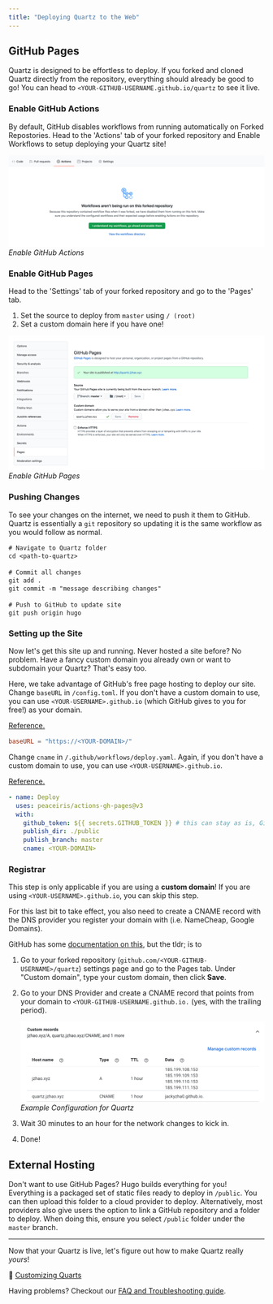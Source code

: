 ```yaml
---
title: "Deploying Quartz to the Web"
---
```


## GitHub Pages
Quartz is designed to be effortless to deploy. If you forked and cloned Quartz directly from the repository, everything should already be good to go! You can head to `<YOUR-GITHUB-USERNAME.github.io/quartz` to see it live.

### Enable GitHub Actions
By default, GitHub disables workflows from running automatically on Forked Repostories. Head to the 'Actions' tab of your forked repository and Enable Workflows to setup deploying your Quartz site!

![Enable GitHub Actions](/notes/quarz_original/images/github-actions.png)*Enable GitHub Actions*

### Enable GitHub Pages

Head to the 'Settings' tab of your forked repository and go to the 'Pages' tab.

1. Set the source to deploy from `master` using `/ (root)`
2. Set a custom domain here if you have one!

![Enable GitHub Pages](/notes/quarz_original/images/github-pages.png)*Enable GitHub Pages*

### Pushing Changes
To see your changes on the internet, we need to push it them to GitHub. Quartz is essentially a `git` repository so updating it is the same workflow as you would follow as normal.

```shell
# Navigate to Quartz folder
cd <path-to-quartz>

# Commit all changes
git add .
git commit -m "message describing changes"

# Push to GitHub to update site
git push origin hugo
```

### Setting up the Site
Now let's get this site up and running. Never hosted a site before? No problem. Have a fancy custom domain you already own or want to subdomain your Quartz? That's easy too.

Here, we take advantage of GitHub's free page hosting to deploy our site. Change `baseURL` in `/config.toml`. If you don't have a custom domain to use, you can use `<YOUR-USERNAME>.github.io` (which GitHub gives to you for free!) as your domain.

[Reference.](https://github.com/jackyzha0/quartz/blob/hugo/config.toml)

```toml
baseURL = "https://<YOUR-DOMAIN>/"
```

Change `cname` in `/.github/workflows/deploy.yaml`. Again, if you don't have a custom domain to use, you can use `<YOUR-USERNAME>.github.io`.

[Reference.](https://github.com/jackyzha0/quartz/blob/hugo/.github/workflows/deploy.yaml)

```yaml
- name: Deploy  
  uses: peaceiris/actions-gh-pages@v3  
  with:  
	github_token: ${{ secrets.GITHUB_TOKEN }} # this can stay as is, GitHub fills this in for us!
	publish_dir: ./public  
	publish_branch: master
	cname: <YOUR-DOMAIN>
```

### Registrar
This step is only applicable if you are using a **custom domain**! If you are using `<YOUR-USERNAME>.github.io`, you can skip this step.

For this last bit to take effect, you also need to create a CNAME record with the DNS provider you register your domain with (i.e. NameCheap, Google Domains).

GitHub has some [documentation on this](https://docs.github.com/en/pages/configuring-a-custom-domain-for-your-github-pages-site/managing-a-custom-domain-for-your-github-pages-site), but the tldr; is to

1. Go to your forked repository (`github.com/<YOUR-GITHUB-USERNAME>/quartz`) settings page and go to the Pages tab. Under "Custom domain", type your custom domain, then click **Save**.
2. Go to your DNS Provider and create a CNAME record that points from your domain to `<YOUR-GITHUB-USERNAME.github.io.` (yes, with the trailing period).

	![Example Configuration for Quartz](/notes/quarz_original/images/google-domains.png)*Example Configuration for Quartz*
3. Wait 30 minutes to an hour for the network changes to kick in.
4. Done!

## External Hosting
Don't want to use GitHub Pages? Hugo builds everything for you! Everything is a packaged set of static files ready to deploy in `/public`. You can then upload this folder to a cloud provider to deploy. Alternatively, most providers also give users the option to link a GitHub repository and a folder to deploy. When doing this, ensure you select `/public` folder under the `master` branch.

---

Now that your Quartz is live, let's figure out how to make Quartz really *yours*!

🎨 [Customizing Quarts](notes/quarz_original/config.md)

Having problems? Checkout our [FAQ and Troubleshooting guide](notes/quarz_original/troubleshooting.md).